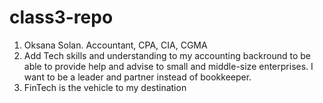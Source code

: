 # class3-repo
1. Oksana Solan. Accountant, CPA, CIA, CGMA
2. Add Tech skills and understanding to my accounting backround to be able to provide help and advise to small and middle-size enterprises. I want to be a leader and partner instead of bookkeeper.
3. FinTech is the vehicle to my destination
